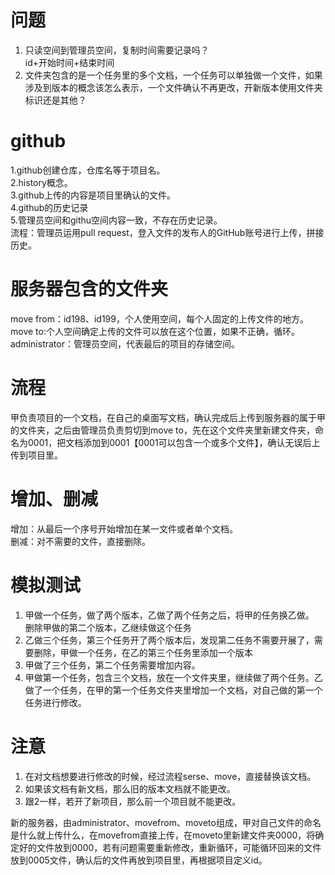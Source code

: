 # 问题  
1. 只读空间到管理员空间，复制时间需要记录吗？  
   id+开始时间+结束时间  
2. 文件夹包含的是一个任务里的多个文档，一个任务可以单独做一个文件，如果涉及到版本的概念该怎么表示，一个文件确认不再更改，开新版本使用文件夹标识还是其他？  
    
#  github  
1.github创建仓库，仓库名等于项目名。  
2.history概念。  
3.github上传的内容是项目里确认的文件。  
4.github的历史记录   
5.管理员空间和githu空间内容一致，不存在历史记录。  
流程：管理员运用pull request，登入文件的发布人的GitHub账号进行上传，拼接历史。  
  
# 服务器包含的文件夹  
move from：id198、id199，个人使用空间，每个人固定的上传文件的地方。  
move to:个人空间确定上传的文件可以放在这个位置，如果不正确，循环。  
administrator：管理员空间，代表最后的项目的存储空间。  
  
# 流程  
甲负责项目的一个文档，在自己的桌面写文档，确认完成后上传到服务器的属于甲的文件夹，之后由管理员负责剪切到move to，先在这个文件夹里新建文件夹，命名为0001，把文档添加到0001【0001可以包含一个或多个文件】，确认无误后上传到项目里。  
  
# 增加、删减      
增加：从最后一个序号开始增加在某一文件或者单个文档。  
删减：对不需要的文件，直接删除。  
  
# 模拟测试  
1. 甲做一个任务，做了两个版本，乙做了两个任务之后，将甲的任务换乙做。  
   删除甲做的第二个版本，乙继续做这个任务  
2. 乙做三个任务，第三个任务开了两个版本后，发现第二任务不需要开展了，需要删除，甲做一个任务，在乙的第三个任务里添加一个版本  
3. 甲做了三个任务，第二个任务需要增加内容。  
4. 甲做第一个任务，包含三个文档，放在一个文件夹里，继续做了两个任务。乙做了一个任务，在甲的第一个任务文件夹里增加一个文档，对自己做的第一个任务进行修改。  

# 注意  
1. 在对文档想要进行修改的时候，经过流程serse、move，直接替换该文档。  
2. 如果该文档有新文档，那么旧的版本文档就不能更改。  
3. 跟2一样，若开了新项目，那么前一个项目就不能更改。   
  
新的服务器，由administrator、movefrom、moveto组成，甲对自己文件的命名是什么就上传什么，在movefrom直接上传，在moveto里新建文件夹0000，将确定好的文件放到0000，若有问题需要重新修改，重新循环，可能循环回来的文件放到0005文件，确认后的文件再放到项目里，再根据项目定义id。
